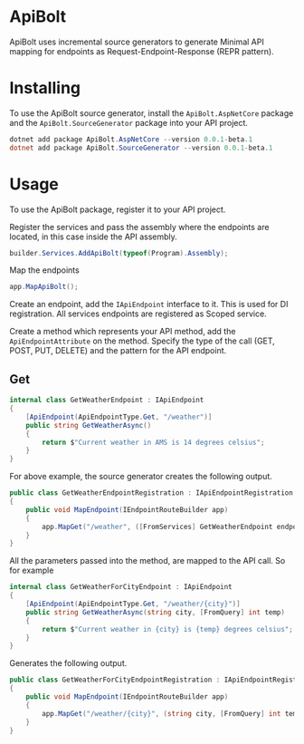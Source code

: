 # ApiBolt

ApiBolt uses incremental source generators to generate Minimal API mapping for endpoints as Request-Endpoint-Response (REPR pattern).


# Installing

To use the ApiBolt source generator, install the `ApiBolt.AspNetCore` package and the `ApiBolt.SourceGenerator` package into your API project.

```powershell
dotnet add package ApiBolt.AspNetCore --version 0.0.1-beta.1
dotnet add package ApiBolt.SourceGenerator --version 0.0.1-beta.1
```

# Usage

To use the ApiBolt package, register it to your API project.

Register the services and pass the assembly where the endpoints are located, in this case inside the API assembly.

```c#
builder.Services.AddApiBolt(typeof(Program).Assembly);
```

Map the endpoints

```c#
app.MapApiBolt();
```

Create an endpoint, add the `IApiEndpoint` interface to it. This is used for DI registration. All services endpoints are registered as Scoped service. 

Create a method which represents your API method, add the `ApiEndpointAttribute` on the method. Specify the type of the call (GET, POST, PUT, DELETE) and the pattern for the API endpoint.


## Get

```c#
internal class GetWeatherEndpoint : IApiEndpoint
{
    [ApiEndpoint(ApiEndpointType.Get, "/weather")]
    public string GetWeatherAsync()
    {
        return $"Current weather in AMS is 14 degrees celsius";
    }
}
```

For above example, the source generator creates the following output. 

```c#
public class GetWeatherEndpointRegistration : IApiEndpointRegistration
{
    public void MapEndpoint(IEndpointRouteBuilder app)
    {
        app.MapGet("/weather", ([FromServices] GetWeatherEndpoint endpoint) => endpoint.GetWeatherAsync());
    }
}
```

All the parameters passed into the method, are mapped to the API call. So for example

```c#
internal class GetWeatherForCityEndpoint : IApiEndpoint
{
    [ApiEndpoint(ApiEndpointType.Get, "/weather/{city}")]
    public string GetWeatherAsync(string city, [FromQuery] int temp)
    {
        return $"Current weather in {city} is {temp} degrees celsius";
    }
}
```

Generates the following output.

```c#
public class GetWeatherForCityEndpointRegistration : IApiEndpointRegistration
{
    public void MapEndpoint(IEndpointRouteBuilder app)
    {
        app.MapGet("/weather/{city}", (string city, [FromQuery] int temp, [FromServices] GetWeatherForCityEndpoint endpoint) => endpoint.GetWeatherAsync(city, temp));
    }
}
```


